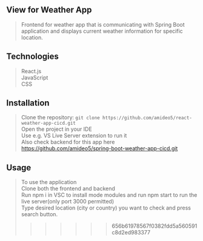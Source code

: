 ## View for Weather App
>Frontend for weather app that is communicating with Spring Boot application and displays current weather information for specific location.

## Technologies
>React.js<br/>
>JavaScript<br/>
>CSS

## Installation
>Clone the repository: ```git clone https://github.com/amideo5/react-weather-app-cicd.git```<br/>
>Open the project in your IDE<br/>
>Use e.g. VS Live Server extension to run it<br/>
>Also check backend for this app here https://github.com/amideo5/spring-boot-weather-app-cicd.git

## Usage
>To use the application<br/>
>Clone both the frontend and backend<br/>
>Run npm i in VSC to install mode modules and run npm start to run the live server(only port 3000 permitted)<br/>
>Type desired location (city or country) you want to check and press search button.
>>>>>>> 656b61978567f0382fdd5a560591c8d2ed983377
